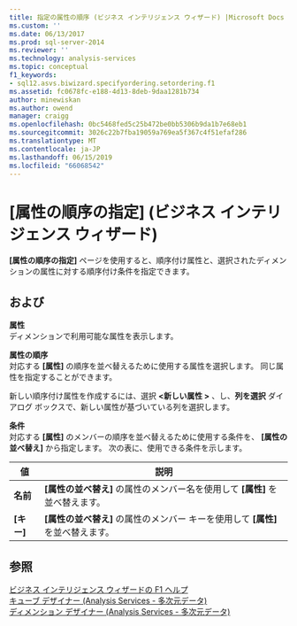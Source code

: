 ```yaml
---
title: 指定の属性の順序 (ビジネス インテリジェンス ウィザード) |Microsoft Docs
ms.custom: ''
ms.date: 06/13/2017
ms.prod: sql-server-2014
ms.reviewer: ''
ms.technology: analysis-services
ms.topic: conceptual
f1_keywords:
- sql12.asvs.biwizard.specifyordering.setordering.f1
ms.assetid: fc0678fc-e188-4d13-8deb-9daa1281b734
author: minewiskan
ms.author: owend
manager: craigg
ms.openlocfilehash: 0bc5468fed5c25b472be0bb5306b9da1b7e68eb1
ms.sourcegitcommit: 3026c22b7fba19059a769ea5f367c4f51efaf286
ms.translationtype: MT
ms.contentlocale: ja-JP
ms.lasthandoff: 06/15/2019
ms.locfileid: "66068542"
---
```

# <a name="specify-attribute-ordering-business-intelligence-wizard"></a>[属性の順序の指定] (ビジネス インテリジェンス ウィザード)
  **[属性の順序の指定]** ページを使用すると、順序付け属性と、選択されたディメンションの属性に対する順序付け条件を指定できます。  
  
## <a name="options"></a>および  
 **属性**  
 ディメンションで利用可能な属性を表示します。  
  
 **属性の順序**  
 対応する **[属性]** の順序を並べ替えるために使用する属性を選択します。 同じ属性を指定することができます。  
  
 新しい順序付け属性を作成するには、選択 **\<新しい属性 >** 、し、**列を選択** ダイアログ ボックスで、新しい属性が基づいている列を選択します。  
  
 **条件**  
 対応する **[属性]** のメンバーの順序を並べ替えるために使用する条件を、 **[属性の並べ替え]** から指定します。 次の表に、使用できる条件を示します。  
  
|値|説明|  
|-----------|-----------------|  
|**名前**|**[属性の並べ替え]** の属性のメンバー名を使用して **[属性]** を並べ替えます。|  
|**[キー]**|**[属性の並べ替え]** の属性のメンバー キーを使用して **[属性]** を並べ替えます。|  
  
## <a name="see-also"></a>参照  
 [ビジネス インテリジェンス ウィザードの F1 ヘルプ](business-intelligence-wizard-f1-help.md)   
 [キューブ デザイナー &#40;Analysis Services - 多次元データ&#41;](cube-designer-analysis-services-multidimensional-data.md)   
 [ディメンション デザイナー &#40;Analysis Services - 多次元データ&#41;](dimension-designer-analysis-services-multidimensional-data.md)  
  
  
